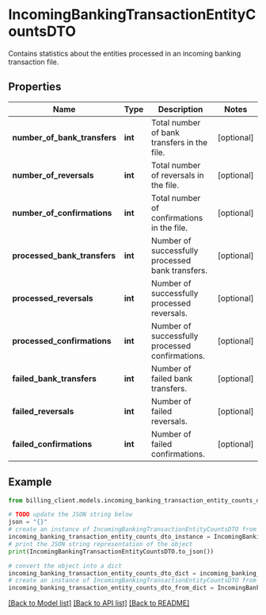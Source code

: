 # IncomingBankingTransactionEntityCountsDTO

Contains statistics about the entities processed in an incoming banking transaction file.

## Properties

Name | Type | Description | Notes
------------ | ------------- | ------------- | -------------
**number_of_bank_transfers** | **int** | Total number of bank transfers in the file. | [optional] 
**number_of_reversals** | **int** | Total number of reversals in the file. | [optional] 
**number_of_confirmations** | **int** | Total number of confirmations in the file. | [optional] 
**processed_bank_transfers** | **int** | Number of successfully processed bank transfers. | [optional] 
**processed_reversals** | **int** | Number of successfully processed reversals. | [optional] 
**processed_confirmations** | **int** | Number of successfully processed confirmations. | [optional] 
**failed_bank_transfers** | **int** | Number of failed bank transfers. | [optional] 
**failed_reversals** | **int** | Number of failed reversals. | [optional] 
**failed_confirmations** | **int** | Number of failed confirmations. | [optional] 

## Example

```python
from billing_client.models.incoming_banking_transaction_entity_counts_dto import IncomingBankingTransactionEntityCountsDTO

# TODO update the JSON string below
json = "{}"
# create an instance of IncomingBankingTransactionEntityCountsDTO from a JSON string
incoming_banking_transaction_entity_counts_dto_instance = IncomingBankingTransactionEntityCountsDTO.from_json(json)
# print the JSON string representation of the object
print(IncomingBankingTransactionEntityCountsDTO.to_json())

# convert the object into a dict
incoming_banking_transaction_entity_counts_dto_dict = incoming_banking_transaction_entity_counts_dto_instance.to_dict()
# create an instance of IncomingBankingTransactionEntityCountsDTO from a dict
incoming_banking_transaction_entity_counts_dto_from_dict = IncomingBankingTransactionEntityCountsDTO.from_dict(incoming_banking_transaction_entity_counts_dto_dict)
```
[[Back to Model list]](../README.md#documentation-for-models) [[Back to API list]](../README.md#documentation-for-api-endpoints) [[Back to README]](../README.md)


